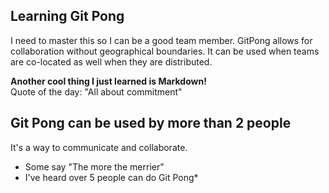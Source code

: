 ## Learning Git Pong 
I need to master this so I can be a good team member. GitPong allows for collaboration without geographical boundaries. It can be used when teams are co-located as well when they are distributed.

**Another cool thing I just learned is Markdown!**  
Quote of the day: "All about commitment"

## Git Pong can be used by more than 2 people
It's a way to communicate and collaborate.  
 * Some say "The more the merrier"  
 * I've heard over 5 people can do Git Pong* 

